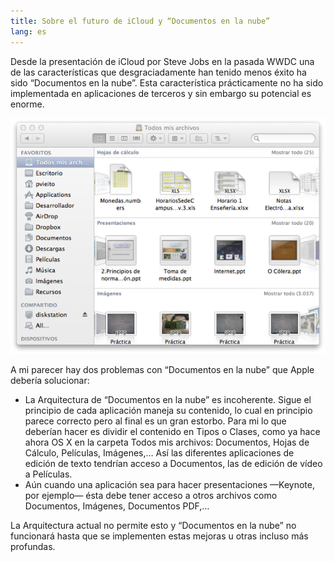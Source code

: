 ```yaml
---
title: Sobre el futuro de iCloud y “Documentos en la nube”
lang: es
---
```


Desde la presentación de iCloud por Steve Jobs en la pasada WWDC una de las características que desgraciadamente han tenido menos éxito ha sido “Documentos en la nube”. Esta característica prácticamente no ha sido implementada en aplicaciones de terceros y sin embargo su potencial es enorme.

![Todos mis Documentos][1]

A mi parecer hay dos problemas con “Documentos en la nube” que Apple debería solucionar:

  * La Arquitectura de “Documentos en la nube” es incoherente. Sigue el principio de cada aplicación maneja su contenido, lo cual en principio parece correcto pero al final es un gran estorbo. Para mi lo que deberían hacer es dividir el contenido en Tipos o Clases, como ya hace ahora OS X en la carpeta Todos mis archivos: Documentos, Hojas de Cálculo, Películas, Imágenes,… Así las diferentes aplicaciones de edición de texto tendrían acceso a Documentos, las de edición de vídeo a Películas.
  * Aún cuando una aplicación sea para hacer presentaciones —Keynote, por ejemplo— ésta debe tener acceso a otros archivos como Documentos, Imágenes, Documentos PDF,…

La Arquitectura actual no permite esto y “Documentos en la nube” no funcionará hasta que se implementen estas mejoras u otras incluso más profundas.

   [1]: /media/2012/03/documents-in-the-cloud.png
